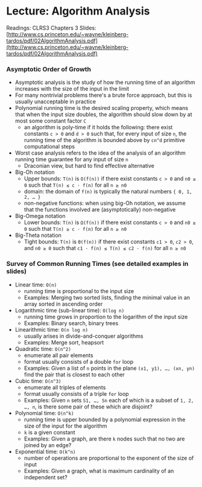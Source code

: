 # Lecture: Algorithm Analysis
Readings: CLRS3 Chapters 3
Slides: [http://www.cs.princeton.edu/~wayne/kleinberg-tardos/pdf/02AlgorithmAnalysis.pdf](http://www.cs.princeton.edu/~wayne/kleinberg-tardos/pdf/02AlgorithmAnalysis.pdf)

### Asymptotic Order of Growth
- Asymptotic analysis is the study of how the running time of an algorithm increases with the size of the input in the limit
- For many nontrivial problems there's a brute force approach, but this is usually unacceptable in practice
- Polynomial running time is the desired scaling property, which means that when the input size doubles, the algorithm should slow down by at most some constant factor ``C``
  - an algorithm is poly-time if it holds the following: there exist constants ``c > 0`` and ``d > 0`` such that, for every input of size ``n``, the running time of the algorithm is bounded above by ``cn^d`` primitive computational steps
- Worst case analysis refers to the idea of the analysis of an algorithm running time guarantee for any input of size ``n``
  - Draconian view, but hard to find effective alternative
- Big-Oh notation
  - Upper bounds: ``T(n)`` is ``O(f(n))`` if there exist constants ``c > 0`` and ``n0 ≥ 0`` such that ``T(n) ≤ c · f(n)`` for all ``n ≥ n0``
  - domain: the domain of ``f(n)`` is typically the natural numbers ``{ 0, 1, 2, … }``
  - non-negative functions: when using big-Oh notation, we assume that the functions involved are (asymptotically) non-negative
- Big-Omega notation
  - Lower bounds: ``T(n)`` is ``Ω(f(n))`` if there exist constants ``c > 0`` and ``n0 ≥ 0`` such that ``T(n) ≥ c · f(n)`` for all ``n ≥ n0``
- Big-Theta notation
  - Tight bounds:  ``T(n)`` is ``Θ(f(n))`` if there exist constants ``c1 > 0``, ``c2 > 0``, and ``n0 ≥ 0`` such that ``c1 · f(n) ≤ T(n) ≤ c2 · f(n)`` for all ``n ≥ n0``

### Survey of Common Running Times (see detailed examples in slides)
- Linear time: ``O(n)``
  - running time is proportional to the input size
  - Examples: Merging two sorted lists, finding the minimal value in an array sorted in ascending order
- Logarithmic time (sub-linear time): ``O(log n)``
  - running time grows in proportion to the logarithm of the input size
  - Examples: Binary search, binary trees
- Linearithmic time: ``O(n log n)``
  - usually arises in divide-and-conquer algorithms
  - Examples: Merge sort, heapsort
- Quadratic time: ``O(n^2)``
  - enumerate all pair elements
  - format usually consists of a double ``for`` loop
  - Examples: Given a list of ``n`` points in the plane ``(x1, y1), …, (xn, yn)`` find the pair that is closest to each other
- Cubic time: ``O(n^3)``
  - enumerate all triples of elements
  - format usually consists of a triple ``for`` loop
  - Examples: Given ``n`` sets ``S1, …, Sn`` each of which is a subset of ``1, 2, …, n``, is there some pair of these which are disjoint?
- Polynomial time: ``O(n^k)``
  - running time is upper bounded by a polynomial expression in the size of the input for the algorithm
  - ``k`` is a given constant
  - Examples: Given a graph, are there ``k`` nodes such that no two are joined by an edge?
- Exponential time: ``O(k^n)``
  - number of operations are proportional to the exponent of the size of input
  - Examples: Given a graph, what is maximum cardinality of an independent set?
